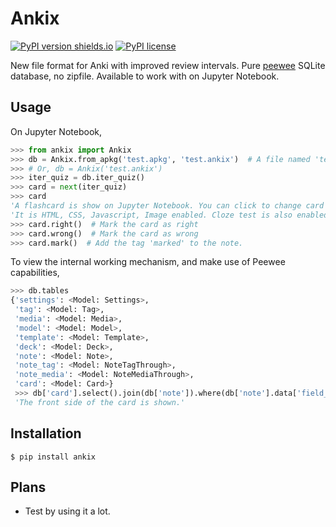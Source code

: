 # Ankix

[![PyPI version shields.io](https://img.shields.io/pypi/v/ankix.svg)](https://pypi.python.org/pypi/ankix/)
[![PyPI license](https://img.shields.io/pypi/l/ankix.svg)](https://pypi.python.org/pypi/ankix/)

New file format for Anki with improved review intervals. Pure [peewee](https://github.com/coleifer/peewee) SQLite database, no zipfile. Available to work with on Jupyter Notebook.

## Usage

On Jupyter Notebook,

```python
>>> from ankix import Ankix
>>> db = Ankix.from_apkg('test.apkg', 'test.ankix')  # A file named 'test.ankix' will be created.
>>> # Or, db = Ankix('test.ankix')
>>> iter_quiz = db.iter_quiz()
>>> card = next(iter_quiz)
>>> card
'A flashcard is show on Jupyter Notebook. You can click to change card side, to answer-side.'
'It is HTML, CSS, Javascript, Image enabled. Cloze test is also enabled. Audio is not yet tested.'
>>> card.right()  # Mark the card as right
>>> card.wrong()  # Mark the card as wrong
>>> card.mark()  # Add the tag 'marked' to the note.
```

To view the internal working mechanism, and make use of Peewee capabilities,

```python
>>> db.tables
{'settings': <Model: Settings>,
 'tag': <Model: Tag>,
 'media': <Model: Media>,
 'model': <Model: Model>,
 'template': <Model: Template>,
 'deck': <Model: Deck>,
 'note': <Model: Note>,
 'note_tag': <Model: NoteTagThrough>,
 'note_media': <Model: NoteMediaThrough>,
 'card': <Model: Card>}
 >>> db['card'].select().join(db['note']).where(db['note'].data['field_a'] == 'bar')[0]
 'The front side of the card is shown.'
```

## Installation

```commandline
$ pip install ankix
```

## Plans

- Test by using it a lot.
